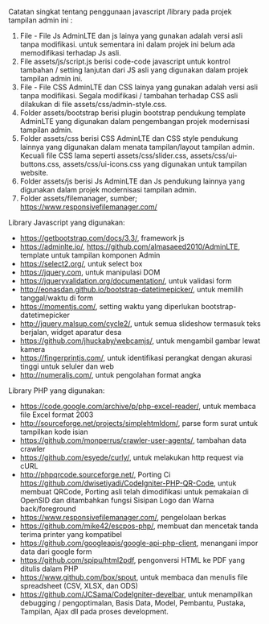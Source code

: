 Catatan singkat tentang penggunaan javascript /library pada projek tampilan admin ini :

1. File - File Js AdminLTE  dan js lainya yang gunakan adalah versi asli tanpa modifikasi. untuk sementara ini dalam projek ini belum ada memodifikasi terhadap Js asli.
2. File assets/js/script.js berisi code-code javascript untuk kontrol tambahan / setting lanjutan dari JS asli yang digunakan dalam projek tampilan admin ini.
3. File - File CSS AdminLTE  dan CSS lainya yang gunakan adalah versi asli tanpa modifikasi. Segala modifikasi / tambahan terhadap CSS asli dilakukan di file assets/css/admin-style.css.
4. Folder assets/bootstrap berisi plugin bootstrap pendukung template AdminLTE yang digunakan dalam pengembangan projek modernisasi tampilan admin.
6. Folder assets/css berisi CSS AdminLTE dan CSS style pendukung lainnya yang digunakan dalam menata tampilan/layout tampilan admin. Kecuali file CSS lama seperti assets/css/slider.css, assets/css/ui-buttons.css, assets/css/ui-icons.css yang digunakan untuk tampilan website.
7. Folder assets/js berisi Js AdminLTE dan Js pendukung lainnya yang digunakan dalam projek modernisasi tampilan admin.
8. Folder assets/filemanager, sumber; https://www.responsivefilemanager.com/

Library Javascript yang digunakan:

- https://getbootstrap.com/docs/3.3/, framework js
- https://adminlte.io/, https://github.com/almasaeed2010/AdminLTE, template untuk tampilan komponen Admin
- https://select2.org/, untuk select box
- https://jquery.com, untuk manipulasi DOM
- https://jqueryvalidation.org/documentation/, untuk validasi form
- http://eonasdan.github.io/bootstrap-datetimepicker/, untuk memilih tanggal/waktu di form
- https://momentjs.com/, setting waktu yang diperlukan bootstrap-datetimepicker
- http://jquery.malsup.com/cycle2/, untuk semua slideshow termasuk teks berjalan, widget aparatur desa
- https://github.com/jhuckaby/webcamjs/, untuk mengambil gambar lewat kamera
- https://fingerprintjs.com/, untuk identifikasi perangkat dengan akurasi tinggi untuk seluler dan web
- http://numeraljs.com/, untuk pengolahan format angka

Library PHP yang digunakan:

- https://code.google.com/archive/p/php-excel-reader/, untuk membaca file Excel format 2003
- http://sourceforge.net/projects/simplehtmldom/, parse form surat untuk tampilkan kode isian
- https://github.com/monperrus/crawler-user-agents/, tambahan data crawler
- https://github.com/esyede/curly/, untuk melakukan http request via cURL
- http://phpqrcode.sourceforge.net/, Porting Ci https://github.com/dwisetiyadi/CodeIgniter-PHP-QR-Code, untuk membuat QRCode, Porting asli telah dimodifikasi untuk pemakaian di OpenSID dan ditambahkan fungsi Sisipan Logo dan Warna back/foreground
- https://www.responsivefilemanager.com/, pengelolaan berkas
- https://github.com/mike42/escpos-php/, membuat dan mencetak tanda terima printer yang kompatibel
- https://github.com/googleapis/google-api-php-client, menangani impor data dari google form
- https://github.com/spipu/html2pdf, pengonversi HTML ke PDF yang ditulis dalam PHP
- https://www.github.com/box/spout, untuk membaca dan menulis file spreadsheet (CSV, XLSX, dan ODS)
- https://github.com/JCSama/CodeIgniter-develbar, untuk menampilkan debugging / pengoptimalan, Basis Data, Model, Pembantu, Pustaka, Tampilan, Ajax dll pada proses development.

